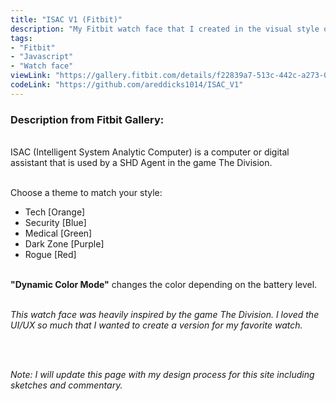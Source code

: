```yaml
---
title: "ISAC V1 (Fitbit)"
description: "My Fitbit watch face that I created in the visual style of The Division HUD and menu interfaces."
tags:
- "Fitbit"
- "Javascript"
- "Watch face"
viewLink: "https://gallery.fitbit.com/details/f22839a7-513c-442c-a273-03ba5c4f144f"
codeLink: "https://github.com/areddicks1014/ISAC_V1"
---
```


### Description from Fitbit Gallery:
<br />
ISAC (Intelligent System Analytic Computer) is a computer or digital assistant that is used by a SHD Agent in the game The Division.
<br/><br/>

Choose a theme to match your style:
- Tech \[Orange\]
- Security \[Blue\]
- Medical \[Green\]
- Dark Zone \[Purple\]
- Rogue \[Red\]
<br/><br/>

**"Dynamic Color Mode"** changes the color depending on the battery level.
<br/><br/>

*This watch face was heavily inspired by the game The Division. I loved the UI/UX so much that I wanted to create a version for my favorite watch.*

<br><br>

*Note: I will update this page with my design process for this site including sketches and commentary.*